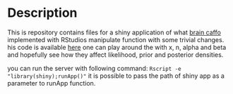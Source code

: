 # Description
This is repository contains files for a shiny application of what [brain caffo](https://github.com/bcaffo/) implemented with RStudios manipulate function with some trivial changes. his code is available [here](https://datasciencespecialization.github.io/courses/06_StatisticalInference/02_05_Bayes/index.html#9)
one can play around the with x, n, alpha and beta and hopefully see how they affect likelihood, prior and posterior densities.

you can run the server with following command: `Rscript -e "library(shiny);runApp()"` it is possible to pass the path of shiny app as a parameter to runApp function.
